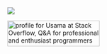 <img src="https://skillicons.dev/icons?i=react,nextjs,mongodb,docker,express,nodejs,ts,js,materialui,postman,redux,tailwind,git&perline=14" />

<a href="https://stackoverflow.com/users/13405106/usama"><img src="https://stackoverflow.com/users/flair/13405106.png?theme=dark" width="208" height="58" alt="profile for Usama at Stack Overflow, Q&amp;A for professional and enthusiast programmers" title="profile for Usama at Stack Overflow, Q&amp;A for professional and enthusiast programmers"></a>

